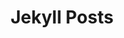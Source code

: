 ---
layout: post_list
title:  Jekyll Posts
permalink: /blog/jekyll
image: '/images/broom1.jpg'
pagination: 
  enabled: true
  category: jekyll
  permalink: /:num/
  sort_field: 'date'
  sort_reverse: true
---
